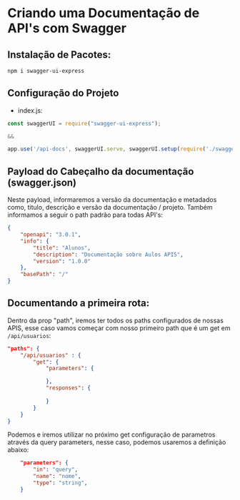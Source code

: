 
# Criando uma Documentação de API's com Swagger

## Instalação de Pacotes:

```bash
npm i swagger-ui-express
```

## Configuração do Projeto

- index.js:

```javascript
const swaggerUI = require("swagger-ui-express");

&&

app.use('/api-docs', swaggerUI.serve, swaggerUI.setup(require('./swagger.json')));
```

## Payload do Cabeçalho da documentação (swagger.json)

Neste payload, informaremos a versão da documentação  e metadados como, titulo, descrição e versão da documentação / projeto. Também informamos a seguir o path padrão para todas API's:

```json
{
    "openapi": "3.0.1",
    "info": {
        "title": "Alunos",
        "description": "Documentação sobre Aulos APIS",
        "version": "1.0.0"
    },
    "basePath": "/"
}
```

## Documentando a primeira rota:

Dentro da prop "path", iremos ter todos os paths configurados de nossas APIS, esse caso vamos começar com nosso primeiro path que é um get em ```/api/usuarios```:

```json
"paths": {
    "/api/usuarios" : {
        "get": {
            "parameters": {

            },
            "responses": {
                
            }
        }
    }
}
```

Podemos e iremos utilizar no próximo get configuração de parametros através da query parameters, nesse caso, podemos usaremos a definição abaixo:

```json
    "parameters": {
        "in": "query",
        "name": "nome",
        "type": "string",
    }
```